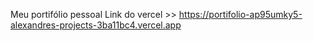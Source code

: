 Meu portifólio pessoal
Link do vercel >> https://portifolio-ap95umky5-alexandres-projects-3ba11bc4.vercel.app
